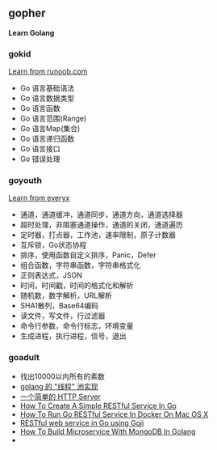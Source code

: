 ## gopher

**Learn Golang**

### gokid

[Learn from runoob.com](http://www.runoob.com/go/go-tutorial.html)

* Go 语言基础语法
* Go 语言数据类型
* Go 语言函数
* Go 语言范围(Range)
* Go 语言Map(集合)
* Go 语言递归函数
* Go 语言接口
* Go 错误处理

### goyouth

[Learn from everyx](https://github.com/everyx/gobyexample)

* 通道，通道缓冲，通道同步，通道方向，通道选择器  
* 超时处理，非阻塞通道操作，通道的关闭，通道遍历  
* 定时器，打点器，工作池，速率限制，原子计数器  
* 互斥锁，Go状态协程  
* 排序，使用函数自定义排序，Panic，Defer  
* 组合函数，字符串函数，字符串格式化  
* 正则表达式，JSON  
* 时间，时间戳，时间的格式化和解析  
* 随机数，数字解析，URL解析
* SHA1散列，Base64编码
* 读文件，写文件，行过滤器
* 命令行参数，命令行标志，环境变量
* 生成进程，执行进程，信号，退出

### goadult

* 找出10000以内所有的素数
* [golang 的 "线程" 池实现](http://marcio.io/2015/07/handling-1-million-requests-per-minute-with-golang/)
* [一个简单的 HTTP Server](https://medium.freecodecamp.com/how-i-built-a-web-server-using-go-and-on-chromeos-3b83e4c2da5f)
* [How To Create A Simple RESTful Service In Go](http://goinbigdata.com/how-to-create-a-simple-restful-service-in-go/)
* [How To Run Go RESTful Service In Docker On Mac OS X](http://goinbigdata.com/how-to-run-go-restful-service-in-docker-on-mac-os-x/)
* [RESTful web service in Go using Goji](http://goinbigdata.com/restful-web-service-in-go-using-goji/)
* [How To Build Microservice With MongoDB In Golang](http://goinbigdata.com/how-to-build-microservice-with-mongodb-in-golang/)
* 

